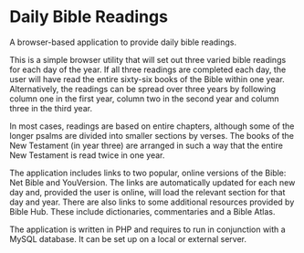 # Daily Bible Readings
A browser-based application to provide daily bible readings.

This is a simple browser utility that will set out three varied bible readings for each day of the year. If all three readings are completed each day, the user will have read the entire sixty-six books of the Bible within one year. Alternatively, the readings can be spread over three years by following column one in the first year, column two in the second year and column three in the third year.

In most cases, readings are based on entire chapters, although some of the longer psalms are divided into smaller sections by verses. The books of the New Testament (in year three) are arranged in such a way that the entire New Testament is read twice in one year.

The application includes links to two popular, online versions of the Bible: Net Bible and YouVersion. The links are automatically updated for each new day and, provided the user is online, will load the relevant section for that day and year. There are also links to some additional resources provided by Bible Hub. These include dictionaries, commentaries and a Bible Atlas.

The application is written in PHP and requires to run in conjunction with a MySQL database. It can be set up on a local or external server.
